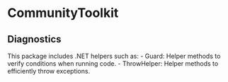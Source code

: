 # CommunityToolkit

## Diagnostics

This package includes .NET helpers such as:
       - Guard: Helper methods to verify conditions when running code.
       - ThrowHelper: Helper methods to efficiently throw exceptions.
